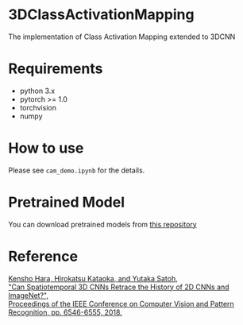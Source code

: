# 3DClassActivationMapping
The implementation of Class Activation Mapping extended to 3DCNN

# Requirements
* python 3.x
* pytorch >= 1.0
* torchvision
* numpy

# How to use
Please see `cam_demo.ipynb` for the details.

# Pretrained Model
You can download pretrained models from [this repository](https://github.com/kenshohara/3D-ResNets-PyTorch)

# Reference
[
Kensho Hara, Hirokatsu Kataoka, and Yutaka Satoh,  
"Can Spatiotemporal 3D CNNs Retrace the History of 2D CNNs and ImageNet?",  
Proceedings of the IEEE Conference on Computer Vision and Pattern Recognition, pp. 6546-6555, 2018.
](http://openaccess.thecvf.com/content_cvpr_2018/html/Hara_Can_Spatiotemporal_3D_CVPR_2018_paper.html)

